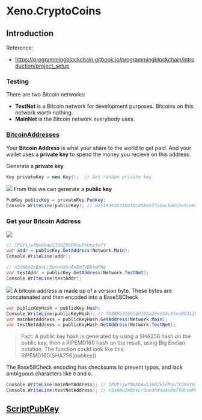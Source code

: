 ﻿# Xeno.CryptoCoins

## Introduction
Reference:
* https://programmingblockchain.gitbook.io/programmingblockchain/introduction/project_setup


### Testing
There are two Bitcoin networks:
* **TestNet** is a Bitcoin network for development purposes. Bitcoins on this network worth nothing.  
* **MainNet** is the Bitcoin network everybody uses.  

### [BitcoinAddresses](https://programmingblockchain.gitbook.io/programmingblockchain/bitcoin_transfer/bitcoin_address)
Your **Bitcoin Address** is what your share to the world to get paid. And your wallet uses a **private key** to spend the money you recieve on this address.

Generate a **private key**
```cs
Key privateKey = new Key();  // Get random private key
```


![](https://blobscdn.gitbook.com/v0/b/gitbook-28427.appspot.com/o/assets%2F-LL8tJvu-TV4ulp8gU1t%2F-LL8tOzX5dLCrxijS6s9%2F-LL8tQFmbU9np8a-GCEu%2FPrivKeyPubKey.png?generation=1535616879222437&alt=media)
From this we can generate a **public key**
```cs
PubKey publicKey = privateKey.PubKey;
Console.WriteLine(publicKey); // 0251036303164f6c458e9f7abecb4e55e5ce9ec2b2f1d06d633c9653a07976560c
```

### Get your **Bitcoin Address**
![](https://blobscdn.gitbook.com/v0/b/gitbook-28427.appspot.com/o/assets%2F-LL8tJvu-TV4ulp8gU1t%2F-LL8tOzX5dLCrxijS6s9%2F-LL8tQFoJSnvTSF8Rpuy%2FPubKeyToAddr.png?generation=1535616887376960&alt=media)

```cs
// 1PUYsjwfNmX64wS368ZR5FMouTtUmvtmTY
var addr = publicKey.GetAddress(Network.Main);
Console.WriteLine(addr);

// n3zWAo2eBnxLr3ueohXnuAa8mTVBhxmPhq
var testAddr = publicKey.GetAddress(Network.TestNet);
Console.WriteLine(testAddr);
```


![](https://blobscdn.gitbook.com/v0/b/gitbook-28427.appspot.com/o/assets%2F-LL8tJvu-TV4ulp8gU1t%2F-LL8tOzX5dLCrxijS6s9%2F-LL8tQFqeyXqY0L-5Xsd%2FPubKeyHashToBitcoinAddress.png?generation=1535616857978536&alt=media)
A bitcoin address is made up of a version byte. These bytes are concatenated and then encoded into a Base58Check
```cs
var publicKeyHash = publicKey.Hash;
Console.WriteLine(publicKeyHash); // f6889b21b5540353a29ed18c45ea0031280c42cf
var mainNetAddress = publicKeyHash.GetAddress(Network.Main);
var testNetAddress = publicKeyHash.GetAddress(Network.TestNet);
```

> Fact: A public key hash is generated by using a SHA256 hash on the public key, then a RIPEMD160 hash on the result, using Big Endian notation. The function could look like this: RIPEMD160(SHA256(pubkey))

The Base58Check encoding has checksums to prevent typos, and lack ambiguous characters like ``0`` and ``O``.

```cs
Console.WriteLine(mainNetAddress); // 1PUYsjwfNmX64wS368ZR5FMouTtUmvtmTY
Console.WriteLine(testNetAddress); // n3zWAo2eBnxLr3ueohXnuAa8mTVBhxmPhq
```

## [ScriptPubKey](https://programmingblockchain.gitbook.io/programmingblockchain/bitcoin_transfer/payment_script)


